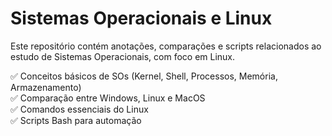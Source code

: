 # Sistemas Operacionais e Linux

Este repositório contém anotações, comparações e scripts relacionados ao estudo de Sistemas Operacionais, com foco em Linux.

✅ Conceitos básicos de SOs (Kernel, Shell, Processos, Memória, Armazenamento)  
✅ Comparação entre Windows, Linux e MacOS  
✅ Comandos essenciais do Linux  
✅ Scripts Bash para automação
